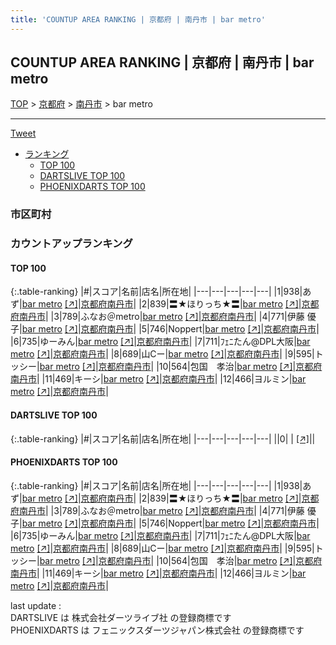 ```yaml
---
title: 'COUNTUP AREA RANKING | 京都府 | 南丹市 | bar metro'
---
```

## COUNTUP AREA RANKING | 京都府 | 南丹市 | bar metro

[TOP](/darts/rank/) > [京都府](/darts/rank/京都府/) > [南丹市](/darts/rank/京都府/南丹市/) > bar metro

___

<a href="https://twitter.com/share?ref_src=twsrc%5Etfw" data-text="COUNTUP AREA RANKING | 京都府南丹市bar metro" class="twitter-share-button" data-hashtags="DARTSLIVE,PHOENIXDARTS,darts,ダーツ" data-show-count="false">Tweet</a>

* [ランキング](#カウントアップランキング)
    * [TOP 100](#top-100)
    * [DARTSLIVE TOP 100](#dartslive-top-100)
    * [PHOENIXDARTS TOP 100](#phoenixdarts-top-100)

### 市区町村

<ul>

</ul>

### カウントアップランキング

#### TOP 100



{:.table-ranking}
|#|スコア|名前|店名|所在地|
|---|---|---|---|---|
|1|938|<span class="rank-name-pd">あず</span>|<a href="/darts/rank/shops/77236.html">bar metro</a> <a href="https://vs.phoenixdarts.com/jp/shop/shopDetailInfo/s_77236?s_seq=77236">[↗]</a>|<a href="/darts/rank/京都府/南丹市">京都府南丹市</a>|
|2|839|<span class="rank-name-pd">〓★ほりっち★〓</span>|<a href="/darts/rank/shops/77236.html">bar metro</a> <a href="https://vs.phoenixdarts.com/jp/shop/shopDetailInfo/s_77236?s_seq=77236">[↗]</a>|<a href="/darts/rank/京都府/南丹市">京都府南丹市</a>|
|3|789|<span class="rank-name-pd">ふなお＠metro</span>|<a href="/darts/rank/shops/77236.html">bar metro</a> <a href="https://vs.phoenixdarts.com/jp/shop/shopDetailInfo/s_77236?s_seq=77236">[↗]</a>|<a href="/darts/rank/京都府/南丹市">京都府南丹市</a>|
|4|771|<span class="rank-name-pd">伊藤 優子</span>|<a href="/darts/rank/shops/77236.html">bar metro</a> <a href="https://vs.phoenixdarts.com/jp/shop/shopDetailInfo/s_77236?s_seq=77236">[↗]</a>|<a href="/darts/rank/京都府/南丹市">京都府南丹市</a>|
|5|746|<span class="rank-name-pd">Noppert</span>|<a href="/darts/rank/shops/77236.html">bar metro</a> <a href="https://vs.phoenixdarts.com/jp/shop/shopDetailInfo/s_77236?s_seq=77236">[↗]</a>|<a href="/darts/rank/京都府/南丹市">京都府南丹市</a>|
|6|735|<span class="rank-name-pd">ゆーみん</span>|<a href="/darts/rank/shops/77236.html">bar metro</a> <a href="https://vs.phoenixdarts.com/jp/shop/shopDetailInfo/s_77236?s_seq=77236">[↗]</a>|<a href="/darts/rank/京都府/南丹市">京都府南丹市</a>|
|7|711|<span class="rank-name-pd">ﾌｪﾆたん@DPL大阪</span>|<a href="/darts/rank/shops/77236.html">bar metro</a> <a href="https://vs.phoenixdarts.com/jp/shop/shopDetailInfo/s_77236?s_seq=77236">[↗]</a>|<a href="/darts/rank/京都府/南丹市">京都府南丹市</a>|
|8|689|<span class="rank-name-pd">山Cー</span>|<a href="/darts/rank/shops/77236.html">bar metro</a> <a href="https://vs.phoenixdarts.com/jp/shop/shopDetailInfo/s_77236?s_seq=77236">[↗]</a>|<a href="/darts/rank/京都府/南丹市">京都府南丹市</a>|
|9|595|<span class="rank-name-pd">トッシー</span>|<a href="/darts/rank/shops/77236.html">bar metro</a> <a href="https://vs.phoenixdarts.com/jp/shop/shopDetailInfo/s_77236?s_seq=77236">[↗]</a>|<a href="/darts/rank/京都府/南丹市">京都府南丹市</a>|
|10|564|<span class="rank-name-pd">包国　孝治</span>|<a href="/darts/rank/shops/77236.html">bar metro</a> <a href="https://vs.phoenixdarts.com/jp/shop/shopDetailInfo/s_77236?s_seq=77236">[↗]</a>|<a href="/darts/rank/京都府/南丹市">京都府南丹市</a>|
|11|469|<span class="rank-name-pd">キーシ</span>|<a href="/darts/rank/shops/77236.html">bar metro</a> <a href="https://vs.phoenixdarts.com/jp/shop/shopDetailInfo/s_77236?s_seq=77236">[↗]</a>|<a href="/darts/rank/京都府/南丹市">京都府南丹市</a>|
|12|466|<span class="rank-name-pd">ヨルミン</span>|<a href="/darts/rank/shops/77236.html">bar metro</a> <a href="https://vs.phoenixdarts.com/jp/shop/shopDetailInfo/s_77236?s_seq=77236">[↗]</a>|<a href="/darts/rank/京都府/南丹市">京都府南丹市</a>|


#### DARTSLIVE TOP 100



{:.table-ranking}
|#|スコア|名前|店名|所在地|
|---|---|---|---|---|
||0|<span class="rank-name-dl"> </span>|<a href="/darts/rank/shops/.html"></a> <a href="">[↗]</a>|<a href="/darts/rank//"></a>|


#### PHOENIXDARTS TOP 100



{:.table-ranking}
|#|スコア|名前|店名|所在地|
|---|---|---|---|---|
|1|938|<span class="rank-name-pd">あず</span>|<a href="/darts/rank/shops/77236.html">bar metro</a> <a href="https://vs.phoenixdarts.com/jp/shop/shopDetailInfo/s_77236?s_seq=77236">[↗]</a>|<a href="/darts/rank/京都府/南丹市">京都府南丹市</a>|
|2|839|<span class="rank-name-pd">〓★ほりっち★〓</span>|<a href="/darts/rank/shops/77236.html">bar metro</a> <a href="https://vs.phoenixdarts.com/jp/shop/shopDetailInfo/s_77236?s_seq=77236">[↗]</a>|<a href="/darts/rank/京都府/南丹市">京都府南丹市</a>|
|3|789|<span class="rank-name-pd">ふなお＠metro</span>|<a href="/darts/rank/shops/77236.html">bar metro</a> <a href="https://vs.phoenixdarts.com/jp/shop/shopDetailInfo/s_77236?s_seq=77236">[↗]</a>|<a href="/darts/rank/京都府/南丹市">京都府南丹市</a>|
|4|771|<span class="rank-name-pd">伊藤 優子</span>|<a href="/darts/rank/shops/77236.html">bar metro</a> <a href="https://vs.phoenixdarts.com/jp/shop/shopDetailInfo/s_77236?s_seq=77236">[↗]</a>|<a href="/darts/rank/京都府/南丹市">京都府南丹市</a>|
|5|746|<span class="rank-name-pd">Noppert</span>|<a href="/darts/rank/shops/77236.html">bar metro</a> <a href="https://vs.phoenixdarts.com/jp/shop/shopDetailInfo/s_77236?s_seq=77236">[↗]</a>|<a href="/darts/rank/京都府/南丹市">京都府南丹市</a>|
|6|735|<span class="rank-name-pd">ゆーみん</span>|<a href="/darts/rank/shops/77236.html">bar metro</a> <a href="https://vs.phoenixdarts.com/jp/shop/shopDetailInfo/s_77236?s_seq=77236">[↗]</a>|<a href="/darts/rank/京都府/南丹市">京都府南丹市</a>|
|7|711|<span class="rank-name-pd">ﾌｪﾆたん@DPL大阪</span>|<a href="/darts/rank/shops/77236.html">bar metro</a> <a href="https://vs.phoenixdarts.com/jp/shop/shopDetailInfo/s_77236?s_seq=77236">[↗]</a>|<a href="/darts/rank/京都府/南丹市">京都府南丹市</a>|
|8|689|<span class="rank-name-pd">山Cー</span>|<a href="/darts/rank/shops/77236.html">bar metro</a> <a href="https://vs.phoenixdarts.com/jp/shop/shopDetailInfo/s_77236?s_seq=77236">[↗]</a>|<a href="/darts/rank/京都府/南丹市">京都府南丹市</a>|
|9|595|<span class="rank-name-pd">トッシー</span>|<a href="/darts/rank/shops/77236.html">bar metro</a> <a href="https://vs.phoenixdarts.com/jp/shop/shopDetailInfo/s_77236?s_seq=77236">[↗]</a>|<a href="/darts/rank/京都府/南丹市">京都府南丹市</a>|
|10|564|<span class="rank-name-pd">包国　孝治</span>|<a href="/darts/rank/shops/77236.html">bar metro</a> <a href="https://vs.phoenixdarts.com/jp/shop/shopDetailInfo/s_77236?s_seq=77236">[↗]</a>|<a href="/darts/rank/京都府/南丹市">京都府南丹市</a>|
|11|469|<span class="rank-name-pd">キーシ</span>|<a href="/darts/rank/shops/77236.html">bar metro</a> <a href="https://vs.phoenixdarts.com/jp/shop/shopDetailInfo/s_77236?s_seq=77236">[↗]</a>|<a href="/darts/rank/京都府/南丹市">京都府南丹市</a>|
|12|466|<span class="rank-name-pd">ヨルミン</span>|<a href="/darts/rank/shops/77236.html">bar metro</a> <a href="https://vs.phoenixdarts.com/jp/shop/shopDetailInfo/s_77236?s_seq=77236">[↗]</a>|<a href="/darts/rank/京都府/南丹市">京都府南丹市</a>|


<div class="footer border-top border-gray-light mt-5 pt-3 text-right text-gray">
    last update : <span style="font-weight: italic" id="foot_last_modified"></span><br />
    DARTSLIVE は 株式会社ダーツライブ社 の登録商標です<br />
    PHOENIXDARTS は フェニックスダーツジャパン株式会社 の登録商標です<br />
</div>

<script src="https://cdnjs.cloudflare.com/ajax/libs/jquery.tablesorter/2.31.3/js/jquery.tablesorter.min.js" integrity="sha512-qzgd5cYSZcosqpzpn7zF2ZId8f/8CHmFKZ8j7mU4OUXTNRd5g+ZHBPsgKEwoqxCtdQvExE5LprwwPAgoicguNg==" crossorigin="anonymous" referrerpolicy="no-referrer"></script>
<link rel="stylesheet" href="https://cdnjs.cloudflare.com/ajax/libs/jquery.tablesorter/2.31.3/css/theme.default.min.css" integrity="sha512-wghhOJkjQX0Lh3NSWvNKeZ0ZpNn+SPVXX1Qyc9OCaogADktxrBiBdKGDoqVUOyhStvMBmJQ8ZdMHiR3wuEq8+w==" crossorigin="anonymous" referrerpolicy="no-referrer" />
<script>
$(function() {
    $(".table-ranking").tablesorter({sortList:[[0, 0]]});
    $("#foot_last_modified").text(formatDate(new Date(document.lastModified), 'yyyy-MM-dd HH:mm:ss'));
});
</script>

<script async src="https://platform.twitter.com/widgets.js" charset="utf-8"></script>